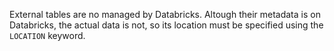 External tables are no managed by Databricks. Altough their metadata is on Databricks, the actual data is not, so its location must be specified using the `LOCATION` keyword.